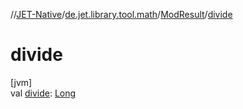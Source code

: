//[JET-Native](../../../index.md)/[de.jet.library.tool.math](../index.md)/[ModResult](index.md)/[divide](divide.md)

# divide

[jvm]\
val [divide](divide.md): [Long](https://kotlinlang.org/api/latest/jvm/stdlib/kotlin/-long/index.html)
